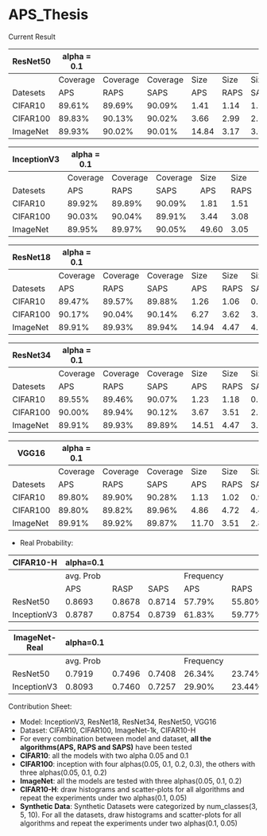 # APS_Thesis

Current Result

| ResNet50 | alpha = 0.1 ||        |       |      |      | alpha = 0.05 |          |          |       |       |      |
|----------|----------|--------|--------|-------|------|------|----------|----------|----------|-------|-------|------|
|          | Coverage |Coverage|Coverage| Size  | Size | Size | Coverage | Coverage | Coverage | Size  | Size  | Size |
| Datesets | APS      | RAPS   | SAPS   | APS   | RAPS | SAPS | APS      | RAPS     | SAPS     | APS   | RAPS  | SAPS |
| CIFAR10  | 89.61%   | 89.69% | 90.09% | 1.41  | 1.14 | 1.02 | 94.69%   | 94.88%   | 95.01%   | 1.76  | 1.62  | 1.46 |
| CIFAR100 | 89.83%   | 90.13% | 90.02% | 3.66  | 2.99 | 2.65 | 94.82%   | 94.85%   | 94.86%   | 6.40  | 6.21  | 5.83 |
| ImageNet | 89.93%   | 90.02% | 90.01% | 14.84 | 3.17 | 3.04 | 94.90%   | 95.04%   | 95.00%   | 30.27 | 10.08 | 7.72 |

| InceptionV3 | alpha = 0.1 |          |         |       |      |      | alpha = 0.05 |         |         |        |       |      |
|-------------|-------------|----------|---------|-------|------|------|---------|---------|---------|--------|-------|------|
|             | Coverage    | Coverage | Coverage| Size  | Size | Size | Coverage| Coverage| Coverage| Size   | Size  | Size |
| Datesets    | APS         | RAPS     | SAPS    | APS   | RAPS | SAPS | APS     | RAPS    | SAPS    | APS    | RAPS  | SAPS |
| CIFAR10     | 89.92%      | 89.89%   | 90.09%  | 1.81  | 1.51 | 1.18 | 94.95%  | 94.98%  | 94.99%  | 2.46   | 1.83  | 1.47 |
| CIFAR100    | 90.03%      | 90.04%   | 89.91%  | 3.44  | 3.08 | 3.06 | 94.96%  | 94.90%  | 95.05%  | 6.17   | 5.47  | 6.04 |
| ImageNet    | 89.95%      | 89.97%   | 90.05%  | 49.60 | 3.05 | 2.55 | 94.96%  | 95.00%  | 95.00%  | 110.80 | 11.62 | 7.97 |

| ResNet18 | alpha = 0.1 |          |          |       |      |      | alpha = 0.05 |          |          |       |       |       |
|----------|-------------|----------|----------|-------|------|------|--------------|----------|----------|-------|-------|-------|
|          | Coverage    | Coverage | Coverage | Size  | Size | Size | Coverage     | Coverage | Coverage | Size  | Size  | Size  |
| Datesets | APS         | RAPS     | SAPS     | APS   | RAPS | SAPS | APS          | RAPS     | SAPS     | APS   | RAPS  | SAPS  |
| CIFAR10  | 89.47%      | 89.57%   | 89.88%   | 1.26  | 1.06 | 0.99 | 94.63%       | 94.57%   | 94.88%   | 1.55  | 1.47  | 1.27  |
| CIFAR100 | 90.17%      | 90.04%   | 90.14%   | 6.27  | 3.62 | 3.35 | 94.83%       | 94.85%   | 94.93%   | 11.13 | 8.27  | 7.86  |
| ImageNet | 89.91%      | 89.93%   | 89.94%   | 14.94 | 4.47 | 4.26 | 94.93%       | 94.96%   | 94.93%   | 31.08 | 11.18 | 11.09 | 

| ResNet34 | alpha = 0.1 |          |          |       |      |      | alpha = 0.05 |          |          |       |       |      |
|----------|-------------|----------|----------|-------|------|------|--------------|----------|----------|-------|-------|------|
|          | Coverage    | Coverage | Coverage | Size  | Size | Size | Coverage     | Coverage | Coverage | Size  | Size  | Size |
| Datesets | APS         | RAPS     | SAPS     | APS   | RAPS | SAPS | APS          | RAPS     | SAPS     | APS   | RAPS  | SAPS |
| CIFAR10  | 89.55%      | 89.46%   | 90.07%   | 1.23  | 1.18 | 0.99 | 94.70%       | 94.76%   | 94.93%   | 1.54  | 1.51  | 1.30 |
| CIFAR100 | 90.00%      | 89.94%   | 90.12%   | 3.67  | 3.51 | 2.85 | 94.90%       | 94.93%   | 94.85%   | 7.49  | 7.23  | 7.05 |
| ImageNet | 89.91%      | 89.93%   | 89.89%   | 14.51 | 4.47 | 3.07 | 94.96%       | 94.96%   | 94.95%   | 29.73 | 10.94 | 7.66 |

| VGG16    | alpha = 0.1 |          |          |       |      |      | alpha = 0.05 |          |          |       |       |       |
|----------|-------------|----------|----------|-------|------|------|--------------|----------|----------|-------|-------|-------|
|          | Coverage    | Coverage | Coverage | Size  | Size | Size | Coverage     | Coverage | Coverage | Size  | Size  | Size  |
| Datesets | APS         | RAPS     | SAPS     | APS   | RAPS | SAPS | APS          | RAPS     | SAPS     | APS   | RAPS  | SAPS  |
| CIFAR10  | 89.80%      | 89.90%   | 90.28%   | 1.13  | 1.02 | 0.99 | 94.88%       | 95.09%   | 95.20%   | 1.39  | 1.33  | 1.29  |
| CIFAR100 | 89.80%      | 89.82%   | 89.96%   | 4.86  | 4.72 | 4.40 | 94.91%       | 94.89%   | 94.78%   | 14.45 | 14.36 | 11.48 |
| ImageNet | 89.91%      | 89.92%   | 89.87%   | 11.70 | 3.51 | 2.85 | 94.88%       | 95.01%   | 94.96%   | 23.76 | 8.84  | 6.77  |

- Real Probability:

| CIFAR10-H   | alpha=0.1 |        |        |        |        |        | alpha=0.05 |       |        |         |        |        |
|-------------|---------|--------|--------|--------|--------|--------|--------|--------|--------|---------|--------|--------|
|             |avg. Prob|        |        |Frequency|       |        |avg.Prob|        |        |Frequency|        |        |
|             | APS     | RASP   | SAPS   | APS    | RAPS   | SAPS   | APS    | RAPS   | SAPS   | APS     | RAPS   | SAPS   |
| ResNet50    | 0.8693  | 0.8678 | 0.8714 | 57.79% | 55.80% | 55.48% | 0.9221 | 0.9230 | 0.9223 | 63.81%  | 63.24% | 62.12% |
| InceptionV3 | 0.8787  | 0.8754 | 0.8739 | 61.83% | 59.77% | 57.30% | 0.9339 | 0.9309 | 0.9253 | 71.31%  | 67.46% | 63.53% |

| ImageNet-Real | alpha=0.1 |        |        |        |        |        | alpha=0.05 |       |        |         |        |        |
|---------------|---------|--------|--------|--------|--------|--------|------------|--------|--------|---------|--------|--------|
|               |avg. Prob|        |        |Frequency|       |        | avg.Prob   |        |        |Frequency|        |        |
| ResNet50      | 0.7919  | 0.7496 | 0.7408 | 26.34% | 23.74% | 23.58% | 0.9221     | 0.9230 | 0.9223 | 63.81%  | 63.24% | 62.12% |
| InceptionV3   | 0.8093  | 0.7460 | 0.7257 | 29.90% | 23.44% | 21.61% | 0.9339     | 0.9309 | 0.9253 | 71.31%  | 67.46% | 63.53% |


Contribution Sheet:  
- Model: InceptionV3, ResNet18, ResNet34, ResNet50, VGG16
- Dataset: CIFAR10, CIFAR100, ImageNet-1k, CIFAR10-H
- For every combination between model and dataset, **all the algorithms(APS, RAPS and SAPS)** have been tested
- **CIFAR10**: all the models with two alpha 0.05 and 0.1
- **CIFAR100**: inception with four alphas(0.05, 0.1, 0.2, 0.3), the others with three alphas(0.05, 0.1, 0.2)
- **ImageNet**: all the models are tested with three alphas(0.05, 0.1, 0.2)
- **CIFAR10-H**: draw histograms and scatter-plots for all algorithms and repeat the experiments under two alphas(0.1, 0.05)
- **Synthetic Data**: Synthetic Datasets were categorized by num_classes(3, 5, 10). For all the datasets, 
draw histograms and scatter-plots for all algorithms and repeat the experiments under two alphas(0.1, 0.05)
